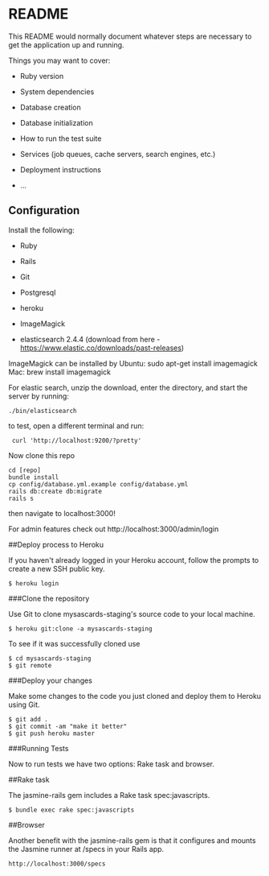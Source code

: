 # README

This README would normally document whatever steps are necessary to get the
application up and running.

Things you may want to cover:

* Ruby version

* System dependencies

* Database creation

* Database initialization

* How to run the test suite

* Services (job queues, cache servers, search engines, etc.)

* Deployment instructions

* ...


## Configuration

Install the following:

 * Ruby

 * Rails

 * Git

 * Postgresql

 * heroku

 * ImageMagick

 * elasticsearch 2.4.4 (download from here - https://www.elastic.co/downloads/past-releases)

ImageMagick can be installed by
    Ubuntu: sudo apt-get install imagemagick
    Mac: brew install imagemagick

For elastic search, unzip the download, enter the directory, and start the server by running:

    ./bin/elasticsearch

to test, open a different terminal and run:

     curl 'http://localhost:9200/?pretty'

Now clone this repo

    cd [repo]
    bundle install
    cp config/database.yml.example config/database.yml
    rails db:create db:migrate
    rails s

then navigate to localhost:3000!

For admin features check out http://localhost:3000/admin/login

##Deploy process to Heroku

If you haven't already logged in your Heroku account, follow the prompts to create a new SSH public key.

	$ heroku login

###Clone the repository

Use Git to clone mysascards-staging's source code to your local machine.

	$ heroku git:clone -a mysascards-staging

To see if it was successfully cloned use

    $ cd mysascards-staging
	$ git remote

###Deploy your changes

Make some changes to the code you just cloned and deploy them to Heroku using Git.

	$ git add .
	$ git commit -am "make it better"
	$ git push heroku master

###Running Tests

Now to run tests we have two options: Rake task and browser.

##Rake task

The jasmine-rails gem includes a Rake task spec:javascripts.

    $ bundle exec rake spec:javascripts

##Browser

Another benefit with the jasmine-rails gem is that it configures and mounts the Jasmine runner at /specs in your Rails app.
    
    http://localhost:3000/specs

